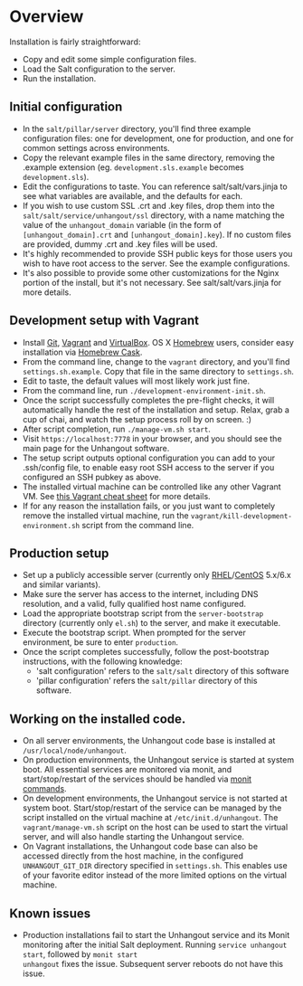 # Overview

Installation is fairly straightforward:

 * Copy and edit some simple configuration files.
 * Load the Salt configuration to the server.
 * Run the installation.

## Initial configuration

 * In the <code>salt/pillar/server</code> directory, you'll find three example configuration files: one for development, one for production, and one for common settings across environments.
 * Copy the relevant example files in the same directory, removing the .example extension (eg. <code>development.sls.example</code> becomes <code>development.sls</code>).
 * Edit the configurations to taste. You can reference salt/salt/vars.jinja to see what variables are available, and the defaults for each.
 * If you wish to use custom SSL .crt and .key files, drop them into the <code>salt/salt/service/unhangout/ssl</code> directory, with a name matching the value of the <code>unhangout_domain</code> variable (in the form of <code>[unhangout_domain].crt</code> and <code>[unhangout_domain].key</code>). If no custom files are provided, dummy .crt and .key files will be used.
 * It's highly recommended to provide SSH public keys for those users you wish to have root access to the server. See the example configurations.
 * It's also possible to provide some other customizations for the Nginx portion of the install, but it's not necessary. See salt/salt/vars.jinja for more details.

## Development setup with Vagrant

 * Install [Git](http://git-scm.com), [Vagrant](https://www.vagrantup.com) and [VirtualBox](https://www.virtualbox.org). OS X [Homebrew](http://brew.sh) users, consider easy installation via [Homebrew Cask](http://caskroom.io).
 * From the command line, change to the <code>vagrant</code> directory, and you'll find <code>settings.sh.example</code>. Copy that file in the same directory to <code>settings.sh</code>.
 * Edit to taste, the default values will most likely work just fine.
 * From the command line, run <code>./development-environment-init.sh</code>.
 * Once the script successfully completes the pre-flight checks, it will automatically handle the rest of the installation and setup. Relax, grab a cup of chai, and watch the setup process roll by on screen. :)
 * After script completion, run <code>./manage-vm.sh start</code>.
 * Visit <code>https://localhost:7778</code> in your browser, and you should see the main page for the Unhangout software.
 * The setup script outputs optional configuration you can add to your .ssh/config file, to enable easy root SSH access to the server if you configured an SSH pubkey as above.
 * The installed virtual machine can be controlled like any other Vagrant VM. See [this Vagrant cheat sheet](http://notes.jerzygangi.com/vagrant-cheat-sheet) for more details. 
 * If for any reason the installation fails, or you just want to completely remove the installed virtual machine, run the <code>vagrant/kill-development-environment.sh</code> script from the command line.

## Production setup

 * Set up a publicly accessible server (currently only [RHEL](http://www.redhat.com/en/technologies/linux-platforms/enterprise-linux)/[CentOS](http://www.centos.org) 5.x/6.x and similar variants).
 * Make sure the server has access to the internet, including DNS resolution, and a valid, fully qualified host name configured.
 * Load the appropriate bootstrap script from the <code>server-bootstrap</code> directory (currently only <code>el.sh</code>) to the server, and make it executable.
 * Execute the bootstrap script. When prompted for the server environment, be sure to enter <code>production</code>.
 * Once the script completes successfully, follow the post-bootstrap instructions, with the following knowledge:
   * 'salt configuration' refers to the <code>salt/salt</code> directory of this software
   * 'pillar configuration' refers the <code>salt/pillar</code> directory of this software.

## Working on the installed code.

 * On all server environments, the Unhangout code base is installed at <code>/usr/local/node/unhangout</code>.
 * On production environments, the Unhangout service is started at system boot. All essential services are monitored via monit, and start/stop/restart of the services should be handled via [monit commands](http://mmonit.com/monit/documentation/monit.html#Arguments).
 * On development environments, the Unhangout service is not started at system boot. Start/stop/restart of the service can be managed by the script installed on the virtual machine at <code>/etc/init.d/unhangout</code>. The <code>vagrant/manage-vm.sh</code> script on the host can be used to start the virtual server, and will also handle starting the Unhangout service.
 * On Vagrant installations, the Unhangout code base can also be accessed directly from the host machine, in the configured <code>UNHANGOUT_GIT_DIR</code> directory specified in <code>settings.sh</code>. This enables use of your favorite editor instead of the more limited options on the virtual machine.

## Known issues

 * Production installations fail to start the Unhangout service and its Monit monitoring after the initial Salt deployment. Running <code>service unhangout start</code>, followed by <code>monit start unhangout</code> fixes the issue. Subsequent server reboots do not have this issue.
